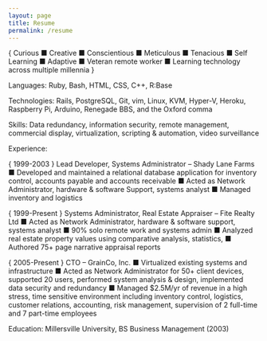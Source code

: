 ```yaml
---
layout: page
title: Resume
permalink: /resume
---
```

{ Curious ■ Creative ■ Conscientious ■ Meticulous ■ Tenacious ■ Self Learning ■ Adaptive ■ Veteran remote worker ■ Learning technology across multiple millennia }

Languages: Ruby, Bash, HTML, CSS, C++, R:Base

Technologies: Rails, PostgreSQL, Git, vim, Linux, KVM, Hyper-V, Heroku, Raspberry Pi, Arduino, Renegade BBS, and the Oxford comma

Skills: Data redundancy, information security, remote management, commercial display, virtualization, scripting & automation, video surveillance

Experience:

{ 1999-2003 }
Lead Developer, Systems Administrator – Shady Lane Farms
■ Developed and maintained a relational database application for inventory control, accounts payable and accounts receivable
■ Acted as Network Administrator, hardware & software Support, systems analyst
■ Managed inventory and logistics

{ 1999-Present }
Systems Administrator, Real Estate Appraiser – Fite Realty Ltd
■ Acted as Network Administrator, hardware & software support, systems analyst
■ 90% solo remote work and systems admin
■ Analyzed real estate property values using comparative analysis, statistics, 
■ Authored 75+ page narrative appraisal reports

{ 2005-Present }
CTO – GrainCo, Inc.
■ Virtualized existing systems and infrastructure
■ Acted as Network Administrator for 50+ client devices, supported 20 users, performed system analysis & design, implemented data security and redundancy
■ Managed $2.5M/yr of revenue in a high stress, time sensitive environment including inventory control, logistics, customer relations, accounting, risk management, supervision of 2 full-time and 7 part-time employees
				
Education: Millersville University, BS Business Management (2003)

<!-- [E] Employ, [S] Save Contact, [R] Recycle, [G] Goodbye : _ -->
